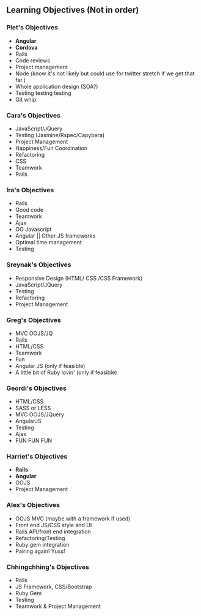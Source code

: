 Learning Objectives (Not in order)  
-------------------

### Piet's Objectives
  * **Angular**
  * **Cordova**
  * Rails
  * Code reviews
  * Project management
  * Node (know it's not likely but could use for twitter stretch if we get that far.)
  * Whole application design (SOA?)
  * Testing testing testing
  * Git whip.

### Cara's Objectives
  * JavaScript/JQuery
  * Testing (Jasmine/Rspec/Capybara)
  * Project Management
  * Happiness/Fun Coordination
  * Refactoring
  * CSS
  * Teamwork
  * Rails

### Ira's Objectives
  * Rails
  * Good code
  * Teamwork
  * Ajax
  * OO Javascript
  * Angular || Other JS frameworks
  * Optimal time management
  * Testing

### Sreynak's Objectives
  * Responsive Design (HTML/ CSS /CSS Framework)
  * JavaScript/JQuery
  * Testing
  * Refactoring
  * Project Management

### Greg's Objectives
 * MVC OOJS/JQ
 * Rails
 * HTML/CSS
 * Teamwork
 * Fun
 * Angular JS (only if feasible)
 * A little bit of Ruby lovin' (only if feasible)

### Geordi's Objectives
 * HTML/CSS
 * SASS or LESS
 * MVC OOJS/JQuery
 * AngularJS
 * Testing
 * Ajax
 * FUN FUN FUN

### Harriet's Objectives
* **Rails**
* **Angular**
* OOJS
* Project Management

### Alex's Objectives
* OOJS MVC (maybe with a framework if used)
* Front end JS/CSS style and UI
* Rails API/front end integration
* Refactoring/Testing
* Ruby gem integration
* Pairing again! Yuss!

### Chhingchhing's Objectives
* Rails
* JS Framework, CSS/Bootstrap
* Ruby Gem
* Testing
* Teamwork & Project Management
